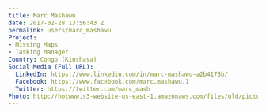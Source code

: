 ```yaml
---
title: Marc Mashawu
date: 2017-02-28 13:56:43 Z
permalink: users/marc_mashawu
Project:
- Missing Maps
- Tasking Manager
Country: Congo (Kinshasa)
Social Media (Full URL):
  LinkedIn: https://www.linkedin.com/in/marc-mashawu-a2b4175b/
  Facebook: https://www.facebook.com/marc.mashawu.1
  Twitter: https://twitter.com/marc_mash
Photo: http://hotwww.s3-website-us-east-1.amazonaws.com/files/old/pictures/picture-365-1488292094.jpg
---
```


